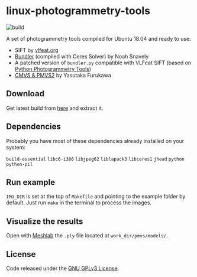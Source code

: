 # linux-photogrammetry-tools
![build](https://github.com/epassaro/linux-photogrammetry-tools/workflows/build/badge.svg)

A set of photogrammetry tools compiled for Ubuntu 18.04 and ready to use:

- SIFT by [vlfeat.org](https://www.vlfeat.org/)
- [Bundler](https://github.com/snavely/bundler_sfm) (compiled with Ceres Solver) by Noah Snavely
- A patched version of `bundler.py` compatible with VLFeat SIFT (based on [Python Photogrammetry Tools](https://github.com/steve-vincent/photogrammetry))
- [CMVS \& PMVS2](https://github.com/pmoulon/CMVS-PMVS) by Yasutaka Furukawa


## Download
Get latest build from [here](https://github.com/epassaro/linux-photogrammetry-tools/releases/download/stable/lpt-ubuntu-18.04.tar.gz) and extract it.


## Dependencies
Probably you have most of these dependencies already installed on your system:

`build-essential` `libc6-i386` `libjpeg62` `liblapack3` `libceres1` `jhead` `python` `python-pil`


## Run example
`IMG_DIR` is set at the top of `Makefile` and pointing to the example folder by default. Just run `make` in the terminal to process the images.


## Visualize the results
Open with [Meshlab](http://www.meshlab.net/) the `.ply` file located at `work_dir/pmvs/models/`.


## License

Code released under the [GNU GPLv3 License](https://raw.githubusercontent.com/epassaro/linux-photogrammetry-tools/master/LICENSE).
